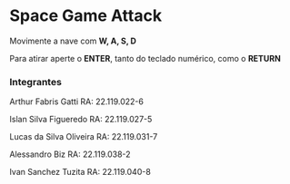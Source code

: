 # Space Game Attack

Movimente a nave com <b>W, A, S, D</b>

Para atirar aperte o <b>ENTER</B>, tanto do teclado numérico, como o <b>RETURN</b>


### Integrantes 

Arthur Fabris Gatti         RA: 22.119.022-6

Islan Silva Figueredo       RA: 22.119.027-5

Lucas da Silva Oliveira     RA: 22.119.031-7

Alessandro Biz              RA: 22.119.038-2

Ivan Sanchez Tuzita         RA: 22.119.040-8
